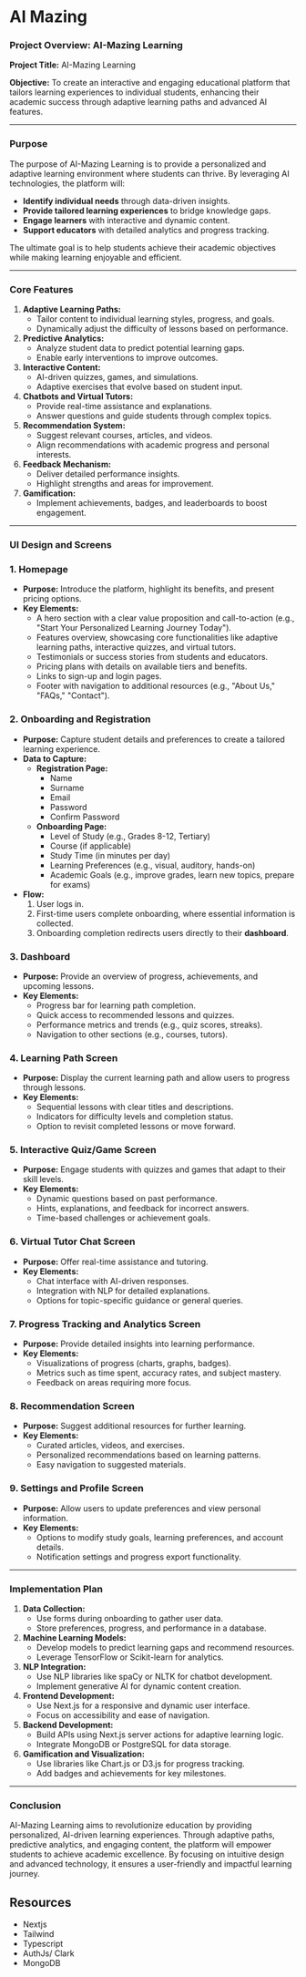 # AI Mazing

### Project Overview: AI-Mazing Learning

**Project Title:** AI-Mazing Learning

**Objective:**
To create an interactive and engaging educational platform that tailors learning experiences to individual students, enhancing their academic success through adaptive learning paths and advanced AI features.

---

### **Purpose**

The purpose of AI-Mazing Learning is to provide a personalized and adaptive learning environment where students can thrive. By leveraging AI technologies, the platform will:

- **Identify individual needs** through data-driven insights.
- **Provide tailored learning experiences** to bridge knowledge gaps.
- **Engage learners** with interactive and dynamic content.
- **Support educators** with detailed analytics and progress tracking.

The ultimate goal is to help students achieve their academic objectives while making learning enjoyable and efficient.

---

### **Core Features**

1. **Adaptive Learning Paths:**
    - Tailor content to individual learning styles, progress, and goals.
    - Dynamically adjust the difficulty of lessons based on performance.
2. **Predictive Analytics:**
    - Analyze student data to predict potential learning gaps.
    - Enable early interventions to improve outcomes.
3. **Interactive Content:**
    - AI-driven quizzes, games, and simulations.
    - Adaptive exercises that evolve based on student input.
4. **Chatbots and Virtual Tutors:**
    - Provide real-time assistance and explanations.
    - Answer questions and guide students through complex topics.
5. **Recommendation System:**
    - Suggest relevant courses, articles, and videos.
    - Align recommendations with academic progress and personal interests.
6. **Feedback Mechanism:**
    - Deliver detailed performance insights.
    - Highlight strengths and areas for improvement.
7. **Gamification:**
    - Implement achievements, badges, and leaderboards to boost engagement.

---

### **UI Design and Screens**

### **1. Homepage**

- **Purpose:** Introduce the platform, highlight its benefits, and present pricing options.
- **Key Elements:**
    - A hero section with a clear value proposition and call-to-action (e.g., "Start Your Personalized Learning Journey Today").
    - Features overview, showcasing core functionalities like adaptive learning paths, interactive quizzes, and virtual tutors.
    - Testimonials or success stories from students and educators.
    - Pricing plans with details on available tiers and benefits.
    - Links to sign-up and login pages.
    - Footer with navigation to additional resources (e.g., "About Us," "FAQs," "Contact").

### **2. Onboarding and Registration**

- **Purpose:** Capture student details and preferences to create a tailored learning experience.
- **Data to Capture:**
    - **Registration Page:**
        - Name
        - Surname
        - Email
        - Password
        - Confirm Password
    - **Onboarding Page:**
        - Level of Study (e.g., Grades 8-12, Tertiary)
        - Course (if applicable)
        - Study Time (in minutes per day)
        - Learning Preferences (e.g., visual, auditory, hands-on)
        - Academic Goals (e.g., improve grades, learn new topics, prepare for exams)
- **Flow:**
    1. User logs in.
    2. First-time users complete onboarding, where essential information is collected.
    3. Onboarding completion redirects users directly to their **dashboard**.

### **3. Dashboard**

- **Purpose:** Provide an overview of progress, achievements, and upcoming lessons.
- **Key Elements:**
    - Progress bar for learning path completion.
    - Quick access to recommended lessons and quizzes.
    - Performance metrics and trends (e.g., quiz scores, streaks).
    - Navigation to other sections (e.g., courses, tutors).

### **4. Learning Path Screen**

- **Purpose:** Display the current learning path and allow users to progress through lessons.
- **Key Elements:**
    - Sequential lessons with clear titles and descriptions.
    - Indicators for difficulty levels and completion status.
    - Option to revisit completed lessons or move forward.

### **5. Interactive Quiz/Game Screen**

- **Purpose:** Engage students with quizzes and games that adapt to their skill levels.
- **Key Elements:**
    - Dynamic questions based on past performance.
    - Hints, explanations, and feedback for incorrect answers.
    - Time-based challenges or achievement goals.

### **6. Virtual Tutor Chat Screen**

- **Purpose:** Offer real-time assistance and tutoring.
- **Key Elements:**
    - Chat interface with AI-driven responses.
    - Integration with NLP for detailed explanations.
    - Options for topic-specific guidance or general queries.

### **7. Progress Tracking and Analytics Screen**

- **Purpose:** Provide detailed insights into learning performance.
- **Key Elements:**
    - Visualizations of progress (charts, graphs, badges).
    - Metrics such as time spent, accuracy rates, and subject mastery.
    - Feedback on areas requiring more focus.

### **8. Recommendation Screen**

- **Purpose:** Suggest additional resources for further learning.
- **Key Elements:**
    - Curated articles, videos, and exercises.
    - Personalized recommendations based on learning patterns.
    - Easy navigation to suggested materials.

### **9. Settings and Profile Screen**

- **Purpose:** Allow users to update preferences and view personal information.
- **Key Elements:**
    - Options to modify study goals, learning preferences, and account details.
    - Notification settings and progress export functionality.

---

### **Implementation Plan**

1. **Data Collection:**
    - Use forms during onboarding to gather user data.
    - Store preferences, progress, and performance in a database.
2. **Machine Learning Models:**
    - Develop models to predict learning gaps and recommend resources.
    - Leverage TensorFlow or Scikit-learn for analytics.
3. **NLP Integration:**
    - Use NLP libraries like spaCy or NLTK for chatbot development.
    - Implement generative AI for dynamic content creation.
4. **Frontend Development:**
    - Use Next.js for a responsive and dynamic user interface.
    - Focus on accessibility and ease of navigation.
5. **Backend Development:**
    - Build APIs using Next.js server actions for adaptive learning logic.
    - Integrate MongoDB or PostgreSQL for data storage.
6. **Gamification and Visualization:**
    - Use libraries like Chart.js or D3.js for progress tracking.
    - Add badges and achievements for key milestones.

---

### **Conclusion**

AI-Mazing Learning aims to revolutionize education by providing personalized, AI-driven learning experiences. Through
adaptive paths, predictive analytics, and engaging content, the platform will empower students to achieve academic
excellence. By focusing on intuitive design and advanced technology, it ensures a user-friendly and impactful learning
journey.

## **Resources**
- Nextjs
- Tailwind
- Typescript
- AuthJs/ Clark
- MongoDB